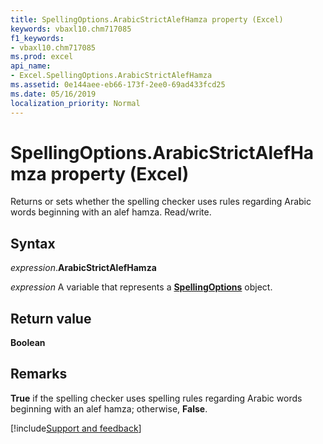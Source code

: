 ```yaml
---
title: SpellingOptions.ArabicStrictAlefHamza property (Excel)
keywords: vbaxl10.chm717085
f1_keywords:
- vbaxl10.chm717085
ms.prod: excel
api_name:
- Excel.SpellingOptions.ArabicStrictAlefHamza
ms.assetid: 0e144aee-eb66-173f-2ee0-69ad433fcd25
ms.date: 05/16/2019
localization_priority: Normal
---
```



# SpellingOptions.ArabicStrictAlefHamza property (Excel)

Returns or sets whether the spelling checker uses rules regarding Arabic words beginning with an alef hamza. Read/write.


## Syntax

_expression_.**ArabicStrictAlefHamza**

_expression_ A variable that represents a **[SpellingOptions](Excel.SpellingOptions.md)** object.


## Return value

**Boolean**


## Remarks

**True** if the spelling checker uses spelling rules regarding Arabic words beginning with an alef hamza; otherwise, **False**.




[!include[Support and feedback](~/includes/feedback-boilerplate.md)]